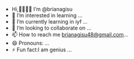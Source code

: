 -  Hi,👋👋👋👋 I’m @brianagisu
- 👀 I’m interested in learning ...
- 🌱 I’m currently learning in iyf ...
- 💞️ I’m looking to collaborate on ...
- 📫 How to reach me brianagisu48@gmail.com...
- 😄 Pronouns: ...
- ⚡ Fun fact:I am  genius ...

<!---
brianagisu/brianagisu is a ✨ special ✨ repository because its `README.md` (this file) appears on your GitHub profile.
You can click the Preview link to take a look at your changes.
--->
